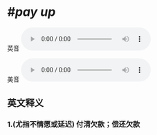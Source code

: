 # ***\#pay up*** 
英音
<audio src="./media/pay up1_AAC.aac" controls="controls"></audio>

美音
<audio src="./media/pay up2_AAC.aac" controls="controls"></audio>



  

英文释义
---
### 1.**(尤指不情愿或延迟) 付清欠款；偿还欠款**  


